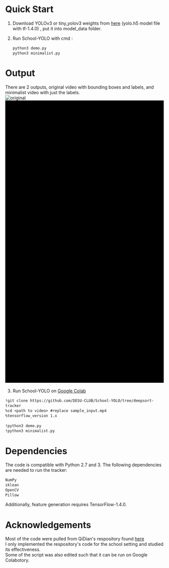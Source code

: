 # Quick Start

1. Download YOLOv3 or tiny_yolov3 weights from [here](https://drive.google.com/file/d/1uvXFacPnrSMw6ldWTyLLjGLETlEsUvcE/view?usp=sharing) (yolo.h5 model file with tf-1.4.0) , put it into model_data folder.

2. Run School-YOLO with cmd :
   ```
   python3 demo.py
   python3 minimalist.py
   ```
# Output
There are 2 outputs, original video with bounding boxes and labels, and minimalist video with just the labels. <br>
![original](output-yolov3.gif)
![minimalist](simplified.gif)


3. Run School-YOLO on [Google Colab](https://colab.research.google.com/drive/1239pS4IhzAmHlQz2gW7yc7DgB3cTUeNB?authuser=2#scrollTo=6wk1pUSMluFc) <br>
```
!git clone https://github.com/DESU-CLUB/School-YOLO/tree/deepsort-tracker
%cd <path to video> #replace sample_input.mp4
%tensorflow_version 1.x

!python3 demo.py
!python3 minimalist.py
```



# Dependencies

  The code is compatible with Python 2.7 and 3. The following dependencies are needed to run the tracker:

    NumPy
    sklean
    OpenCV
    Pillow

  Additionally, feature generation requires TensorFlow-1.4.0.

# Acknowledgements
  Most of the code were pulled from QiDian's respository found [here](https://github.com/Qidian213/deep_sort_yolov3) <br>
  I only implemented the respository's code for the school setting and studied its effectiveness. <br>
  Some of the script was also edited such that it can be run on Google Colabotory. <br>


